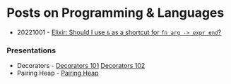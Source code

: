 # Posts on Programming & Languages

* 20221001 - [Elixir: Should I use `&` as a shortcut for `fn arg -> expr end`?](20221001-01.md)

### Presentations

* Decorators - [Decorators 101](decorators/dec101.html) [Decorators 102](decorators/dec102.html)
* Pairing Heap - [Pairing Heap](pairing-heap/pairing-heap.html)
